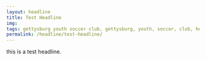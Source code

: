 ```yaml
---
layout: headline
title: Test Headline
img: 
tags: gettysburg youth soccer club, gettysburg, youth, soccer, club, headline
permalink: /headline/test-headline/
---
```

this is a test headline.